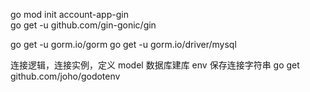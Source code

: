 go mod init account-app-gin      
go get -u github.com/gin-gonic/gin

go get -u gorm.io/gorm
go get -u gorm.io/driver/mysql

连接逻辑，连接实例，定义 model
数据库建库
env 保存连接字符串
go get github.com/joho/godotenv